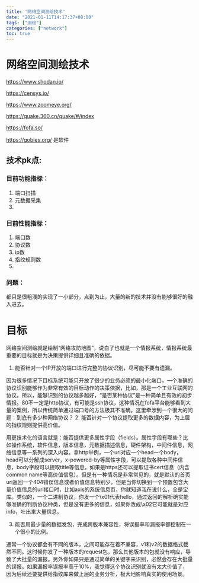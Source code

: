 ```yaml
---
title: '网络空间测绘技术'
date: "2021-01-11T14:17:37+08:00"
tags: ["测绘"]
categories: ["network"]
toc: true
---
```


# 网络空间测绘技术
https://www.shodan.io/

https://censys.io/

https://www.zoomeye.org/

https://quake.360.cn/quake/#/index

https://fofa.so/

https://gobies.org/ 是软件

## 技术pk点:

### 目前功能指标：
1. 端口扫描
2. 元数据采集
3. 

### 目前性能指标：
1. 端口数
2. 协议数
3. ip数
4. 指纹规则数
5. 
### 问题：
都只是很粗浅的实现了一小部分，点到为止，大量的新的技术并没有能够很好的融入进去。

# 目标
网络空间测绘就是绘制“网络攻防地图”，说白了也就是一个情报系统，情报系统最重要的目标就是为决策提供详细且准确的依据。
1. 能否针对一个IP开放的端口进行完整的协议识别，尽可能不要有遗漏。

因为很多情况下目标系统可能只开放了很少的业务必须的最小化端口，一个准确的协议识别能够作为非常有效的目标动作的决策依据，比如，那是一个工业互联网的协议。所以，能够识别的协议越多越好，“是否某种协议”是一种简单且有效的初步情报。80不一定是http协议，有可能是ssh协议，这种情况在fofa平台能够看到大量的案例，所以传统简单通过端口号的方法极其不准确。这里牵涉到一个很大的问题：到底有多少种网络协议？
2. 能否针对一个协议提取更多的数据内容，为上层的指纹规则提供高价值。

用更技术化的语言就是：能否提供更多属性字段（fields）。属性字段有哪些？比如操作系统，软件信息，版本信息，元数据描述信息，硬件架构，中间件信息，网络信息等一系列的深入内容。拿http举例，一个uri对应一个head一个body，head可以分解成server，x-powered-by等属性字段，可以提取各种中间件信息，body字段可以提取title等信息，如果是https还可以提取证书cert信息（内含common name等高价值信息）。但是有一种情况是非常常见的，就是默认的首页uri返回一个404错误信息或者价值信息特别少，但是当你切换到一个预置包含大量价值信息的uri接口时，比如axis的系统信息页，你就知道我在说什么，全是宝库。类似的，一个二进制协议，你发一个\x01代表hello，通过返回的解析确实能够准确的判断协议种类，但是没有更多的信息，如果你改成\x02它可能就是对应info，吐出来大量信息。

3. 能否用最少量的数据发包，完成跨版本兼容性，将误报率和漏报率都控制在一个很小的比例。

通常一个协议都会有不同的版本，之间可能存在着不兼容，v1和v2的数据格式截然不同。这时候你发了一种版本的request包，那么其他版本的包就没有响应，导致了大批量的漏报。另外你如果只是通过简单的关键字来识别，必然会存在大批量的误报。如果漏报率误报率高于10%，我觉得这个协议识别就没有太大价值了，因为后续还要提供给指纹库来做上层的业务分析，极大地影响真实的使用场景。


